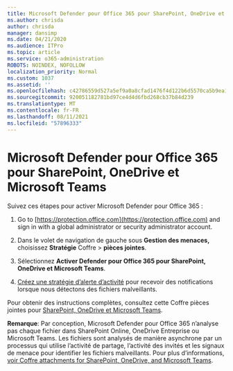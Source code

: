 ```yaml
---
title: Microsoft Defender pour Office 365 pour SharePoint, OneDrive et Microsoft Teams
ms.author: chrisda
author: chrisda
manager: dansimp
ms.date: 04/21/2020
ms.audience: ITPro
ms.topic: article
ms.service: o365-administration
ROBOTS: NOINDEX, NOFOLLOW
localization_priority: Normal
ms.custom: 1037
ms.assetid: ''
ms.openlocfilehash: c42786559d527a5ef9a0a8cfad1476f4d122b6d5570ca5b9ea138b21a153ae96
ms.sourcegitcommit: 920051182781bd97ce4d4d6fbd268cb37b84d239
ms.translationtype: MT
ms.contentlocale: fr-FR
ms.lasthandoff: 08/11/2021
ms.locfileid: "57896333"
---
```

# <a name="microsoft-defender-for-office-365-for-sharepoint-onedrive-and-microsoft-teams"></a>Microsoft Defender pour Office 365 pour SharePoint, OneDrive et Microsoft Teams

Suivez ces étapes pour activer Microsoft Defender pour Office 365 :

1. Go to [https://protection.office.com](https://protection.office.com) and sign in with a global administrator or security administrator account.

2. Dans le volet de navigation de gauche sous **Gestion des menaces,** choisissez **Stratégie** Coffre \> **pièces jointes**.

3. Sélectionnez **Activer Defender pour Office 365 pour SharePoint, OneDrive et Microsoft Teams**.

4. [Créez une stratégie d’alerte d’activité](https://docs.microsoft.com/microsoft-365/compliance/create-activity-alerts) pour recevoir des notifications lorsque nous détectons des fichiers malveillants.

Pour obtenir des instructions complètes, consultez cette Coffre pièces jointes pour [SharePoint, OneDrive et Microsoft Teams](https://docs.microsoft.com/microsoft-365/security/office-365-security/turn-on-atp-for-spo-odb-and-teams).

**Remarque**: Par conception, Microsoft Defender pour Office 365 n’analyse pas chaque fichier dans SharePoint Online, OneDrive Entreprise ou Microsoft Teams. Les fichiers sont analysés de manière asynchrone par un processus qui utilise l’activité de partage, l’activité des invités et les signaux de menace pour identifier les fichiers malveillants. Pour plus d’informations, [voir Coffre attachments for SharePoint, OneDrive, and Microsoft Teams](https://docs.microsoft.com/microsoft-365/security/office-365-security/atp-for-spo-odb-and-teams).
